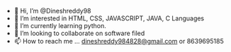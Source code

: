- 👋 Hi, I’m @Dineshreddy98
- 👀 I’m interested in HTML, CSS, JAVASCRIPT, JAVA, C Languages
- 🌱 I’m currently learning python.
- 💞️ I’m looking to collaborate on software filed
- 📫 How to reach me ... dineshreddy984828@gmail.com or 8639695185

<!---
Dineshreddy98/Dineshreddy98 is a ✨ special ✨ repository because its `README.md` (this file) appears on your GitHub profile.
You can click the Preview link to take a look at your changes.
--->
